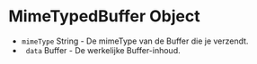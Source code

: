 # MimeTypedBuffer Object

* `mimeType` String - De mimeType van de Buffer die je verzendt.
* ` data` Buffer - De werkelijke Buffer-inhoud.
